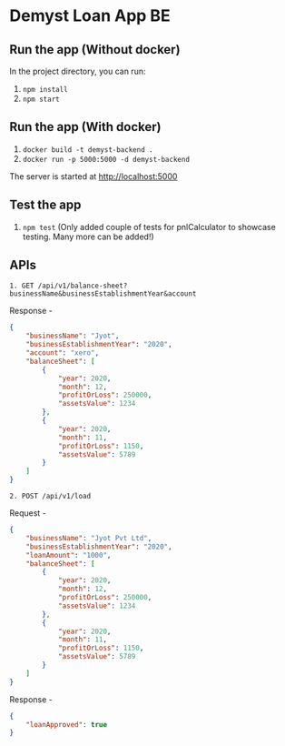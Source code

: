 # Demyst Loan App BE

## Run the app (Without docker)

In the project directory, you can run:
1. `npm install`
2. `npm start`

## Run the app (With docker) 
1. `docker build -t demyst-backend .`
2. `docker run -p 5000:5000 -d demyst-backend`

The server is started at [http://localhost:5000](http://localhost:5000)

## Test the app
1. `npm test` (Only added couple of tests for pnlCalculator to showcase testing. Many more can be added!)

## APIs
`1. GET /api/v1/balance-sheet?businessName&businessEstablishmentYear&account`

Response -
```json
{
    "businessName": "Jyot",
    "businessEstablishmentYear": "2020",
    "account": "xero",
    "balanceSheet": [
        {
            "year": 2020,
            "month": 12,
            "profitOrLoss": 250000,
            "assetsValue": 1234
        },
        {
            "year": 2020,
            "month": 11,
            "profitOrLoss": 1150,
            "assetsValue": 5789
        }
    ]
}
```
`2. POST /api/v1/load`

Request - 
```json
{
    "businessName": "Jyot Pvt Ltd",
    "businessEstablishmentYear": "2020",
    "loanAmount": "1000",
    "balanceSheet": [
        {
            "year": 2020,
            "month": 12,
            "profitOrLoss": 250000,
            "assetsValue": 1234
        },
        {
            "year": 2020,
            "month": 11,
            "profitOrLoss": 1150,
            "assetsValue": 5789
        }
    ]
}
```
Response - 
```json
{
    "loanApproved": true
}
```